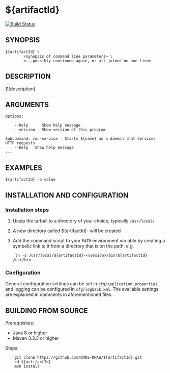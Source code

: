${artifactId}
===========
[![Build Status](https://travis-ci.org/DANS-KNAW/${artifactId}.png?branch=master)](https://travis-ci.org/DANS-KNAW/${artifactId})

<Remove this comment and extend the descriptions below>


SYNOPSIS
--------

    ${artifactId} \
            <synopsis of command line parameters> \
            <...possibly continued again, or all joined on one line>


DESCRIPTION
-----------

${description}


ARGUMENTS
---------

    Options:

        --help      Show help message
        --version   Show version of this program

    Subcommand: run-service - Starts ${name} as a daemon that services HTTP requests
        --help   Show help message
    ---

EXAMPLES
--------

    ${artifactId} -o value


INSTALLATION AND CONFIGURATION
------------------------------

### Installation steps

1. Unzip the tarball to a directory of your choice, typically `/usr/local/`
2. A new directory called ${artifactId}-<version> will be created
3. Add the command script to your `PATH` environment variable by creating a symbolic link to it from a directory that is
   on the path, e.g. 
   
        ln -s /usr/local/${artifactId}-<version>/bin/${artifactId} /usr/bin


### Configuration

General configuration settings can be set in `cfg/application.properties` and logging can be configured
in `cfg/logback.xml`. The available settings are explained in comments in aforementioned files.


BUILDING FROM SOURCE
--------------------

Prerequisites:

* Java 8 or higher
* Maven 3.3.3 or higher

Steps:

        git clone https://github.com/DANS-KNAW/${artifactId}.git
        cd ${artifactId}
        mvn install
